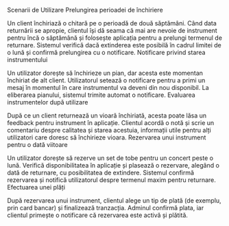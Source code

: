 Scenarii de Utilizare
Prelungirea perioadei de închiriere

Un client închiriază o chitară pe o perioadă de două săptămâni. Când data returnării se apropie, clientul își dă seama că mai are nevoie de instrument pentru încă o săptămână și folosește aplicația pentru a prelungi termenul de returnare. Sistemul verifică dacă extinderea este posibilă în cadrul limitei de o lună și confirmă prelungirea cu o notificare.
Notificare privind starea instrumentului

Un utilizator dorește să închirieze un pian, dar acesta este momentan închiriat de alt client. Utilizatorul setează o notificare pentru a primi un mesaj în momentul în care instrumentul va deveni din nou disponibil. La eliberarea pianului, sistemul trimite automat o notificare.
Evaluarea instrumentelor după utilizare

După ce un client returnează un vioară închiriată, acesta poate lăsa un feedback pentru instrument în aplicație. Clientul acordă o notă și scrie un comentariu despre calitatea și starea acestuia, informații utile pentru alți utilizatori care doresc să închirieze vioara.
Rezervarea unui instrument pentru o dată viitoare

Un utilizator dorește să rezerve un set de tobe pentru un concert peste o lună. Verifică disponibilitatea în aplicație și plasează o rezervare, alegând o dată de returnare, cu posibilitatea de extindere. Sistemul confirmă rezervarea și notifică utilizatorul despre termenul maxim pentru returnare.
Efectuarea unei plăți

După rezervarea unui instrument, clientul alege un tip de plată (de exemplu, prin card bancar) și finalizează tranzacția. Adminul confirmă plata, iar clientul primește o notificare că rezervarea este activă și plătită.